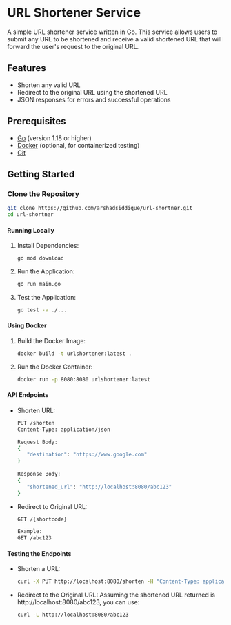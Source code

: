 # URL Shortener Service

A simple URL shortener service written in Go. This service allows users to submit any URL to be shortened and receive a valid shortened URL that will forward the user's request to the original URL.

## Features

- Shorten any valid URL
- Redirect to the original URL using the shortened URL
- JSON responses for errors and successful operations

## Prerequisites

- [Go](https://golang.org/doc/install) (version 1.18 or higher)
- [Docker](https://docs.docker.com/get-docker/) (optional, for containerized testing)
- [Git](https://git-scm.com/)

## Getting Started

### Clone the Repository

```sh
git clone https://github.com/arshadsiddique/url-shortner.git
cd url-shortner
```

#### Running Locally
	
1. Install Dependencies:
   ```sh
   go mod download
   ```
2. Run the Application:
   ```sh
   go run main.go
   ```
3. Test the Application:
   ```sh
   go test -v ./...
   ```

#### Using Docker
1. Build the Docker Image:
   ```sh
   docker build -t urlshortener:latest .
   ```
   
2. Run the Docker Container:
   ```sh
   docker run -p 8080:8080 urlshortener:latest
   ```


#### API Endpoints
* Shorten URL:
  ```sh 
  PUT /shorten
  Content-Type: application/json

  Request Body:
  {
     "destination": "https://www.google.com"
  }
    
  Response Body:
  {
     "shortened_url": "http://localhost:8080/abc123"
  }
  ```

* Redirect to Original URL:
  ```sh
  GET /{shortcode}

  Example:
  GET /abc123
  ```

#### Testing the Endpoints
* Shorten a URL:
  ```sh
  curl -X PUT http://localhost:8080/shorten -H "Content-Type: application/json" -d '{"destination": "https://www.google.com"}'
  ```

* Redirect to the Original URL:
  Assuming the shortened URL returned is http://localhost:8080/abc123, you can use:
  ```sh
  curl -L http://localhost:8080/abc123
  ```
